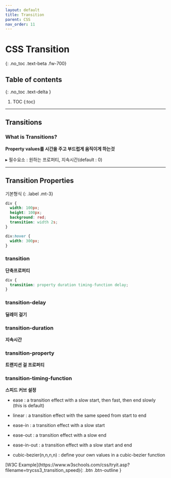 ```yaml
---
layout: default
title: Transition
parent: CSS
nav_order: 11
---
```


# CSS Transition
{: .no_toc .text-beta .fw-700}

## Table of contents
{: .no_toc .text-delta }

1. TOC
{:toc}

---

## Transitions

### What is Transitions?

**Property values를 시간을 주고 부드럽게 움직이게 하는것**

&#9656; 필수요소 : 원하는 프로퍼티, 지속시간(default : 0)

---

## Transition Properties

기본형식
{: .label .mt-3}
```css
div {
  width: 100px;
  height: 100px;
  background: red;
  transition: width 2s;
}

div:hover {
  width: 300px;
}

```

### transition

**단축프로퍼티**

```css
div {
  transition: property duration timing-function delay;
}
```

### transition-delay

**딜레이 걸기**

### transition-duration

**지속시간**

### transition-property

**트랜지션 걸 프로퍼티**

### transition-timing-function

**스피드 커브 설정**

* ease : a transition effect with a slow start, then fast, then end slowly (this is default)

* linear : a transition effect with the same speed from start to end

* ease-in : a transition effect with a slow start

* ease-out : a transition effect with a slow end

* ease-in-out : a transition effect with a slow start and end

* cubic-bezier(n,n,n,n) : define your own values in a cubic-bezier function

<span class="fs-2">
[W3C Example](https://www.w3schools.com/css/tryit.asp?filename=trycss3_transition_speed){: .btn .btn-outline }
</span>

